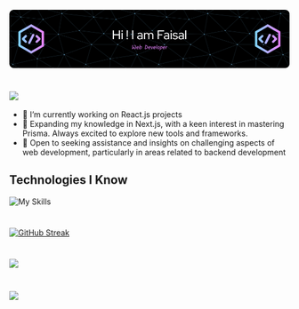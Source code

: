 ![The San Juan Mountains are beautiful!](/assets/github-header-image.png 'fai-sas banner image')

#

![](http://github-profile-summary-cards.vercel.app/api/cards/profile-details?username=fai-sas&theme=default)

<!--
**fai-sas/fai-sas** is a ✨ _special_ ✨ repository because its `README.md` (this file) appears on your GitHub profile.

- 🔭 I’m currently working on ...
- 🌱 I’m currently learning ...
- 👯 I’m looking to collaborate on ...
- 🤔 I’m looking for help with ...
- 💬 Ask me about ...
- 📫 How to reach me: ...
- 😄 Pronouns: ...
- ⚡ Fun fact: ...
-->

- 🔭 I’m currently working on React.js projects
- 🌱 Expanding my knowledge in Next.js, with a keen interest in mastering Prisma. Always excited to explore new tools and frameworks.
- 🤔 Open to seeking assistance and insights on challenging aspects of web development, particularly in areas related to backend development

## Technologies I Know

![My Skills](https://skillicons.dev/icons?i=html,css,tailwind,js,react,nodejs,express,mongodb,)

#

[![GitHub Streak](https://github-readme-streak-stats.herokuapp.com?user=fai-sas&theme=react&hide_border=true)](https://git.io/streak-stats)

#

![](http://github-profile-summary-cards.vercel.app/api/cards/repos-per-language?username=fai-sas&theme=default)

#

![](http://github-profile-summary-cards.vercel.app/api/cards/most-commit-language?username=fai-sas&theme=default)
